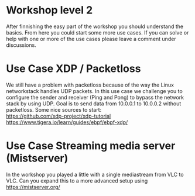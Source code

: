 # Workshop level 2

After finnishing the easy part of the workshop you should understand the basics. From here you could start some more use cases. If you can solve or help with one or more of the use cases please leave a comment under discussions.

# Use Case XDP / Packetloss
We still have a problem with packetloss because of the way the Linux networkstack handles UDP packets. In this use case we challenge you to configure the sender and receiver (Ping and Pong) to bypass the network stack by using UDP.
Goal is to send data from 10.0.0.1 to 10.0.0.2 without packetloss.
Some nice sources to start:<br>
https://github.com/xdp-project/xdp-tutorial <br>
https://www.tigera.io/learn/guides/ebpf/ebpf-xdp/ <br>

# Use Case Streaming media server (Mistserver)
In the workshop you played a little with a single mediastream from VLC to VLC. Can you expand this to a more advanced setup using https://mistserver.org/ <br>  
